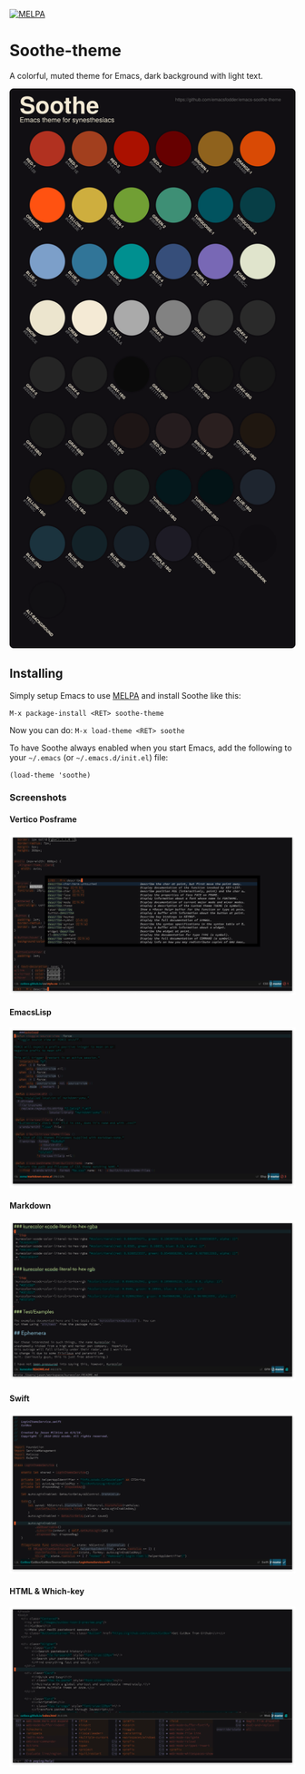[![MELPA](http://melpa.org/packages/soothe-theme-badge.svg)](http://melpa.org/#/soothe-theme)

# Soothe-theme

A colorful, muted theme for Emacs, dark background with light text. 

![](./palette.svg)

## Installing

Simply setup Emacs to use [MELPA](http://melpa.org/#/getting-started) and
install Soothe like this:

    M-x package-install <RET> soothe-theme
    
Now you can do: `M-x load-theme <RET> soothe`

To have Soothe always enabled when you start Emacs, add the following to your
`~/.emacs` (or `~/.emacs.d/init.el`) file:

```
(load-theme 'soothe)
```

### Screenshots

#### Vertico Posframe

![](https://raw.githubusercontent.com/emacsfodder/emacs-soothe-theme/master/vertico-posframe.png)

#### EmacsLisp

![](https://raw.githubusercontent.com/emacsfodder/emacs-soothe-theme/master/emacs-lisp.png)

#### Markdown

![](https://raw.githubusercontent.com/emacsfodder/emacs-soothe-theme/master/markdown.png)

#### Swift

![](https://raw.githubusercontent.com/emacsfodder/emacs-soothe-theme/master/swift.png)

#### HTML & Which-key

![](https://raw.githubusercontent.com/emacsfodder/emacs-soothe-theme/master/html-which-key.png)

